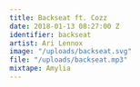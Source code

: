 ```yaml
---
title: Backseat ft. Cozz
date: 2018-01-13 08:27:00 Z
identifier: backseat
artist: Ari Lennox
image: "/uploads/backseat.svg"
file: "/uploads/backseat.mp3"
mixtape: Amylia
---
```

